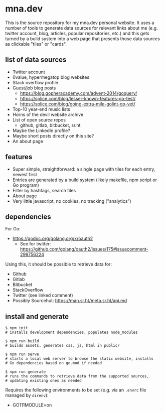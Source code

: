 # mna.dev

This is the source repository for my mna.dev personal website. It uses
a number of tools to generate data sources for relevant links about me
(e.g. twitter account, blog, articles, popular repositories, etc.) and
this gets turned by a build system into a web page that presents those
data sources as clickable "tiles" or "cards".

## list of data sources

* Twitter account
* 0value, hypermegatop blog websites
* Stack overflow profile
* Guest/job blog posts
  - https://blog.gopheracademy.com/advent-2014/goquery/
  - https://splice.com/blog/lesser-known-features-go-test/
  - https://splice.com/blog/going-extra-mile-golint-go-vet/
* Top-10 year-end music lists
* Horns of the devil website archive
* List of open source repos
  - github, gitlab, bitbucket, sr.ht
* Maybe the LinkedIn profile?
* Maybe short posts directly on this site?
* An about page

## features

* Super simple, straightforward: a single page with tiles for each entry, newest first
* Entries are generated by a build system (likely makefile, npm script or Go program)
* Filter by hashtags, search tiles
* About page
* Very little javascript, no cookies, no tracking ("analytics")

## dependencies

For Go:

* https://godoc.org/golang.org/x/oauth2
  - See for twitter: https://github.com/golang/oauth2/issues/175#issuecomment-299756224

Using this, it should be possible to retrieve data for:
* Github
* Gitlab
* Bitbucket
* StackOverflow
* Twitter (see linked comment)
* Possibly Sourcehut: https://man.sr.ht/meta.sr.ht/api.md

## install and generate

```
$ npm init
# installs development dependencies, populates node_modules

$ npm run build
# builds assets, generates css, js, html in public/

$ npm run serve
# starts a local web server to browse the static website, installs
# Go dependencies based on go.mod if needed

$ npm run generate
# runs the commands to retrieve data from the supported sources,
# updating existing ones as needed
```

Requires the following environments to be set (e.g. via an `.envrc` file
managed by `direnv`):

* GO111MODULE=on

